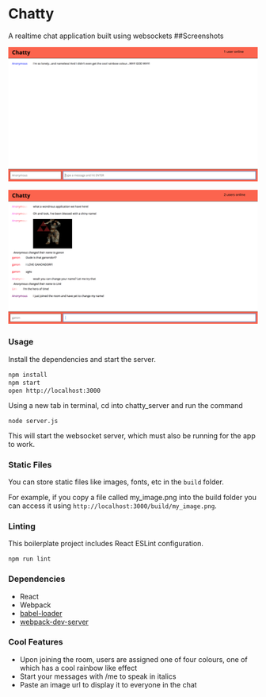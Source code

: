 Chatty
=====================

A realtime chat application built using websockets
##Screenshots

![A single user joins the room](https://raw.githubusercontent.com/Anarchonist7/chatty/master/docs/Screen%20Shot%202018-11-30%20at%207.02.39%20PM.png)

![Multiple users showcase some of the app's cool features](https://raw.githubusercontent.com/Anarchonist7/chatty/master/docs/Screen%20Shot%202018-11-30%20at%207.00.29%20PM.png)
### Usage

Install the dependencies and start the server.

```
npm install
npm start
open http://localhost:3000
```

Using a new tab in terminal, cd into chatty_server and run the command
```
node server.js
```
This will start the websocket server, which must also be running for the app to work.

### Static Files

You can store static files like images, fonts, etc in the `build` folder.

For example, if you copy a file called my_image.png into the build folder you can access it using `http://localhost:3000/build/my_image.png`.

### Linting

This boilerplate project includes React ESLint configuration.

```
npm run lint
```

### Dependencies

* React
* Webpack
* [babel-loader](https://github.com/babel/babel-loader)
* [webpack-dev-server](https://github.com/webpack/webpack-dev-server)

### Cool Features

* Upon joining the room, users are assigned one of four colours, one of which has a cool rainbow like effect
* Start your messages with /me to speak in italics
* Paste an image url to display it to everyone in the chat
